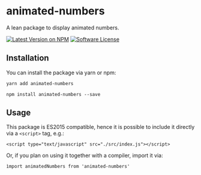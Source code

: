 # animated-numbers
A lean package to display animated numbers.

[![Latest Version on NPM](https://img.shields.io/npm/v/animated-numbers.svg?style=flat-square)](https://npmjs.com/package/animated-numbers)
[![Software License](https://img.shields.io/github/license/basilicom/animated-numbers?style=flat-square)](LICENSE.md)

## Installation

You can install the package via yarn or npm:

```bash
yarn add animated-numbers
```
```
npm install animated-numbers --save
```

## Usage

This package is ES2015 compatible, hence it is possible to include it directly via a ``<script>`` tag, e.g.:

``<script type="text/javascript" src="./src/index.js"></script>``

Or, if you plan on using it together with a compiler, import it via:

`ìmport animatedNumbers from 'animated-numbers'`

